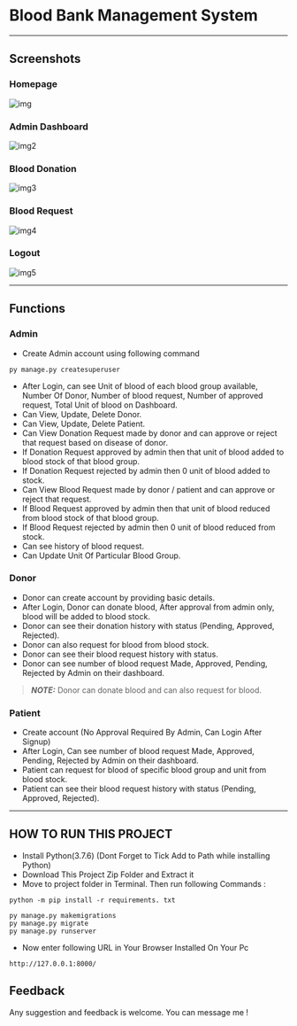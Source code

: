 # Blood Bank Management System

---
## Screenshots
### Homepage
![img](https://github.com/DEvackemann/bloodBankManagement/assets/150266045/e534430a-756f-49d4-a22e-3e0789812d8a)
### Admin Dashboard
![img2](https://github.com/DEvackemann/bloodBankManagement/assets/150266045/4ed099d4-5bae-4339-a9f7-5076e4ec7934)
### Blood Donation 
![img3](https://github.com/DEvackemann/bloodBankManagement/assets/150266045/219ff93f-51de-4299-9ef3-632e0ba5acb7)
### Blood Request
![img4](https://github.com/DEvackemann/bloodBankManagement/assets/150266045/0a4e7ff0-c87e-46fd-9197-20dec3113698)
### Logout
![img5](https://github.com/DEvackemann/bloodBankManagement/assets/150266045/2579fb59-611e-4662-902f-07ff9a0a4b46)

---
## Functions

### Admin
- Create Admin account using following command
```
py manage.py createsuperuser
```
- After Login, can see Unit of blood of each blood group available, Number Of Donor, Number of blood request, Number of approved request, Total Unit of blood on Dashboard.
- Can View, Update, Delete Donor.
- Can View, Update, Delete Patient.
- Can View Donation Request made by donor and can approve or reject that request based on disease of donor.
- If Donation Request approved by admin then that unit of blood added to blood stock of that blood group.
- If Donation Request rejected by admin then 0 unit of blood added to stock.
- Can View Blood Request made by donor / patient and can approve or reject that request.
- If Blood Request approved by admin then that unit of blood reduced from blood stock of that blood group.
- If Blood Request rejected by admin then 0 unit of blood reduced from stock.
- Can see history of blood request.
- Can Update Unit Of Particular Blood Group.

### Donor
- Donor can create account by providing basic details.
- After Login, Donor can donate blood, After approval from admin only, blood will be added to blood stock.
- Donor can see their donation history with status (Pending, Approved, Rejected).
- Donor can also request for blood from blood stock.
- Donor can see their blood request history with status.
- Donor can see number of blood request Made, Approved, Pending, Rejected by Admin on their dashboard.
> **_NOTE:_**  Donor can donate blood and can also request for blood.


### Patient
- Create account (No Approval Required By Admin, Can Login After Signup)
- After Login, Can see number of blood request Made, Approved, Pending, Rejected by Admin on their dashboard.
- Patient can request for blood of specific blood group and unit from blood stock.
- Patient can see their blood request history with status (Pending, Approved, Rejected).

---
## HOW TO RUN THIS PROJECT
- Install Python(3.7.6) (Dont Forget to Tick Add to Path while installing Python)
- Download This Project Zip Folder and Extract it
- Move to project folder in Terminal. Then run following Commands :

```
python -m pip install -r requirements. txt
```

```
py manage.py makemigrations
py manage.py migrate
py manage.py runserver
```
- Now enter following URL in Your Browser Installed On Your Pc
```
http://127.0.0.1:8000/
```


## Feedback
Any suggestion and feedback is welcome. You can message me !

